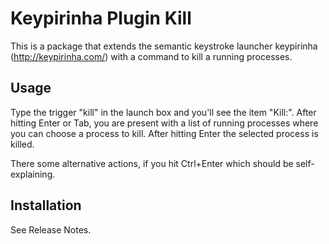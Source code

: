 Keypirinha Plugin Kill
=======================

This is a package that extends the semantic keystroke launcher keypirinha (http://keypirinha.com/) with a command to kill a running processes.

## Usage

Type the trigger "kill" in the launch box and you'll see the item "Kill:". After hitting Enter or Tab, you are present with a list of running processes where you can choose a process to kill.
After hitting Enter the selected process is killed.

There some alternative actions, if you hit Ctrl+Enter which should be self-explaining.

## Installation
See Release Notes.
